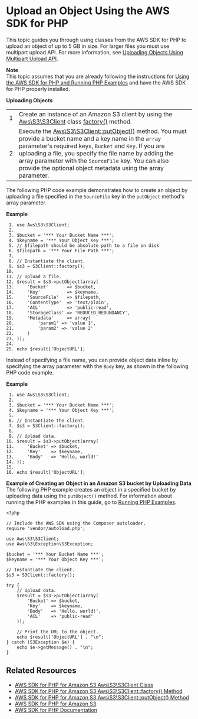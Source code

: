 # Upload an Object Using the AWS SDK for PHP<a name="UploadObjSingleOpPHP"></a>

 This topic guides you through using classes from the AWS SDK for PHP to upload an object of up to 5 GB in size\. For larger files you must use multipart upload API\. For more information, see [Uploading Objects Using Multipart Upload API](uploadobjusingmpu.md)\.

**Note**  
 This topic assumes that you are already following the instructions for [Using the AWS SDK for PHP and Running PHP Examples](UsingTheMPphpAPI.md) and have the AWS SDK for PHP properly installed\.


**Uploading Objects**  

|  |  | 
| --- |--- |
| 1 |  Create an instance of an Amazon S3 client by using the [Aws\\S3\\S3Client](http://docs.aws.amazon.com/aws-sdk-php-2/latest/class-Aws.S3.S3Client.html) class [factory\(\)](http://docs.aws.amazon.com/aws-sdk-php-2/latest/class-Aws.S3.S3Client.html#_factory) method\.  | 
| 2 |   Execute the [ Aws\\S3\\S3Client::putObject\(\)](http://docs.aws.amazon.com/aws-sdk-php-2/latest/class-Aws.S3.S3Client.html#_putObject) method\. You must provide a bucket name and a key name in the `array` parameter's required keys, `Bucket` and `Key`\. If you are uploading a file, you specify the file name by adding the array parameter with the `SourceFile` key\. You can also provide the optional object metadata using the array parameter\.  | 

The following PHP code example demonstrates how to create an object by uploading a file specified in the `SourceFile` key in the `putObject` method's array parameter\. 

**Example**  

```
 1. use Aws\S3\S3Client;
 2. 
 3. $bucket = '*** Your Bucket Name ***';
 4. $keyname = '*** Your Object Key ***';
 5. // $filepath should be absolute path to a file on disk						
 6. $filepath = '*** Your File Path ***';
 7. 						
 8. // Instantiate the client.
 9. $s3 = S3Client::factory();
10. 
11. // Upload a file.
12. $result = $s3->putObject(array(
13.     'Bucket'       => $bucket,
14.     'Key'          => $keyname,
15.     'SourceFile'   => $filepath,
16.     'ContentType'  => 'text/plain',
17.     'ACL'          => 'public-read',
18.     'StorageClass' => 'REDUCED_REDUNDANCY',
19.     'Metadata'     => array(    
20.         'param1' => 'value 1',
21.         'param2' => 'value 2'
22.     )
23. ));
24. 
25. echo $result['ObjectURL'];
```

Instead of specifying a file name, you can provide object data inline by specifying the array parameter with the `Body` key, as shown in the following PHP code example\. 

**Example**  

```
 1. use Aws\S3\S3Client;
 2. 
 3. $bucket = '*** Your Bucket Name ***';
 4. $keyname = '*** Your Object Key ***';
 5. 						
 6. // Instantiate the client.
 7. $s3 = S3Client::factory();
 8. 
 9. // Upload data.
10. $result = $s3->putObject(array(
11.     'Bucket' => $bucket,
12.     'Key'    => $keyname,
13.     'Body'   => 'Hello, world!'
14. ));
15. 
16. echo $result['ObjectURL'];
```

**Example of Creating an Object in an Amazon S3 bucket by Uploading Data**  
The following PHP example creates an object in a specified bucket by uploading data using the `putObject()` method\. For information about running the PHP examples in this guide, go to [Running PHP Examples](UsingTheMPphpAPI.md#running-php-samples)\.   

```
<?php

// Include the AWS SDK using the Composer autoloader.
require 'vendor/autoload.php';

use Aws\S3\S3Client;
use Aws\S3\Exception\S3Exception;

$bucket = '*** Your Bucket Name ***';
$keyname = '*** Your Object Key ***';
						
// Instantiate the client.
$s3 = S3Client::factory();

try {
    // Upload data.
    $result = $s3->putObject(array(
        'Bucket' => $bucket,
        'Key'    => $keyname,
        'Body'   => 'Hello, world!',
        'ACL'    => 'public-read'
    ));

    // Print the URL to the object.
    echo $result['ObjectURL'] . "\n";
} catch (S3Exception $e) {
    echo $e->getMessage() . "\n";
}
```

## Related Resources<a name="RelatedResources-UploadObjSingleOpPHP"></a>
+ [AWS SDK for PHP for Amazon S3 Aws\\S3\\S3Client Class](http://docs.aws.amazon.com/aws-sdk-php-2/latest/class-Aws.S3.S3Client.html)
+ [AWS SDK for PHP for Amazon S3 Aws\\S3\\S3Client::factory\(\) Method](http://docs.aws.amazon.com/aws-sdk-php-2/latest/class-Aws.S3.S3Client.html#_factory)
+ [AWS SDK for PHP for Amazon S3 Aws\\S3\\S3Client::putObject\(\) Method](http://docs.aws.amazon.com/aws-sdk-php-2/latest/class-Aws.S3.S3Client.html#_putObject)
+ [AWS SDK for PHP for Amazon S3](http://docs.aws.amazon.com/aws-sdk-php-2/guide/latest/service-s3.html)
+ [AWS SDK for PHP Documentation](http://docs.aws.amazon.com/aws-sdk-php-2/guide/latest/index.html)